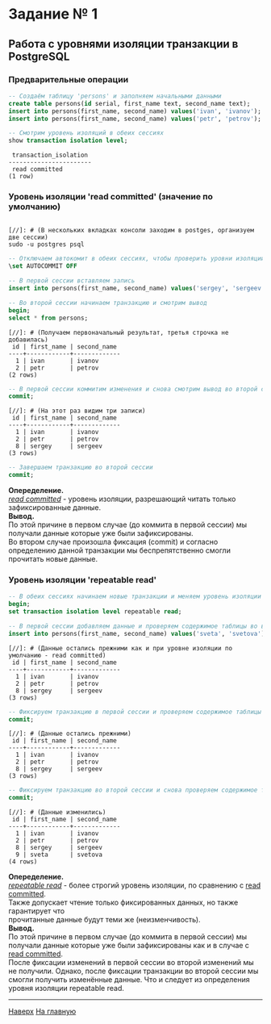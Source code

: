 # Задание № 1
## Работа с уровнями изоляции транзакции в PostgreSQL

### Предварительные операции
```sql
-- Создаём таблицу 'persons' и заполняем начальными данными
create table persons(id serial, first_name text, second_name text);
insert into persons(first_name, second_name) values('ivan', 'ivanov');
insert into persons(first_name, second_name) values('petr', 'petrov');
```

```sql
-- Смотрим уровень изоляций в обеих сессиях
show transaction isolation level;
```
```console
 transaction_isolation 
-----------------------
 read committed
(1 row)
```

### Уровень изоляции 'read committed' (значение по умолчанию)

```console

[//]: # (В нескольких вкладках консоли заходим в postges, организуем две сессии)
sudo -u postgres psql
```

```sql
-- Отключаем автокомит в обеих сессиях, чтобы проверить уровни изоляции
\set AUTOCOMMIT OFF
```

```sql
-- В первой сессии вставляем запись
insert into persons(first_name, second_name) values('sergey', 'sergeev');
```
```sql
-- Во второй сессии начинаем транзакцию и смотрим вывод
begin;
select * from persons;
```

```console
[//]: # (Получаем первоначальный результат, третья строчка не добавилась)
 id | first_name | second_name 
----+------------+-------------
  1 | ivan       | ivanov
  2 | petr       | petrov
(2 rows)
```
```sql
-- В первой сессии коммитим изменения и снова смотрим вывод во второй сессии (select)
commit;
```

```console
[//]: # (На этот раз видим три записи)
 id | first_name | second_name 
----+------------+-------------
  1 | ivan       | ivanov
  2 | petr       | petrov
  8 | sergey     | sergeev
(3 rows)
```

```sql
-- Завершаем транзакцию во второй сессии
commit;
```

**Опеределение.**\
[*read committed*](#уровень-изоляции--read-committed--значение-по-умолчанию-) - уровень изоляции, разрешающий читать только зафиксированные данные.\
**Вывод.**\
По этой причине в первом случае (до коммита в первой сессии) мы получали данные которые 
уже были зафиксированы.\
Во втором случае произошла фиксация (commit) и согласно определению данной транзакции 
мы беспрепятственно смогли прочитать новые данные.

### Уровень изоляции 'repeatable read'
```sql
-- В обеих сессиях начинаем новые транзакции и меняем уровень изоляции
begin;
set transaction isolation level repeatable read;
```

```sql
-- В первой сессии добавляем данные и проверяем содержимое таблицы во второй сессии (select)
insert into persons(first_name, second_name) values('sveta', 'svetova');
```
```console
[//]: # (Данные остались прежними как и при уровне изоляции по умолчанию - read committed)
 id | first_name | second_name 
----+------------+-------------
  1 | ivan       | ivanov
  2 | petr       | petrov
  8 | sergey     | sergeev
(3 rows)
```
```sql
-- Фиксируем транзакцию в первой сессии и проверяем содержимое таблицы во второй сессии (select)
commit;
```
```console
[//]: # (Данные остались прежними)
 id | first_name | second_name 
----+------------+-------------
  1 | ivan       | ivanov
  2 | petr       | petrov
  8 | sergey     | sergeev
(3 rows)
```
```sql
-- Фиксируем транзакцию во второй сессии и снова проверяем содержимое таблицы (select)
commit;
```
```console
[//]: # (Данные изменились)
 id | first_name | second_name 
----+------------+-------------
  1 | ivan       | ivanov
  2 | petr       | petrov
  8 | sergey     | sergeev
  9 | sveta      | svetova
(4 rows)
```

**Опеределение.**\
[*repeatable read*](###уровень-изоляции--repeatable-read) - более строгий уровень изоляции, 
по сравнению с [read committed](###уровень-изоляции--read-committed--значение-по-умолчанию-).\
Также допускает чтение только фиксированных данных, но также гарантирует что\
прочитанные данные будут теми же (неизменчивость).\
**Вывод.**\
По этой причине в первом случае (до коммита в первой сессии) мы получали данные которые 
уже были зафиксированы как и в случае с [read committed](###уровень-изоляции--read-committed--значение-по-умолчанию-).\
После фиксации изменений в первой сессии во второй изменений мы не получили. 
Однако, после фиксации транзакции во второй сессии мы смогли получить изменённые данные. 
Что и следует из определения уровня изоляции repeatable read.

---
[Наверх](#задание--1) [На главную](../README.MD)